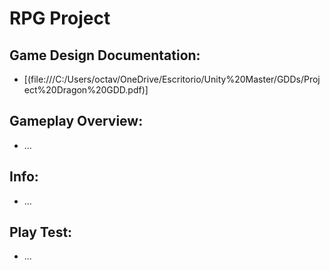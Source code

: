 # RPG Project
## Game Design Documentation:
  - [(file:///C:/Users/octav/OneDrive/Escritorio/Unity%20Master/GDDs/Project%20Dragon%20GDD.pdf)]

## Gameplay Overview:
  - ...
  
## Info:
  - ...
  
## Play Test:
  - ...

